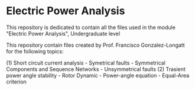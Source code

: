# Electric Power Analysis
This repository is dedicated to contain all the files used in the module "Electric Power Analysis", Undergraduate level

This repository contain files created by Prof. Francisco Gonzalez-Longatt for the following topics:

(1) Short circuit current analysis
    - Symetrical faults
    - Symmetrical Components and Sequence Networks
    - Unsymmetrical faults
(2) Trasient power angle stability
    - Rotor Dynamic
    - Power-angle equation
    - Equal-Area criterion

